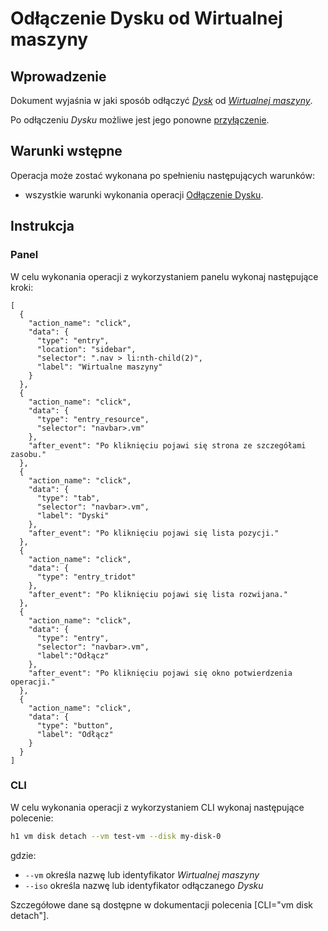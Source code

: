 # Odłączenie Dysku od Wirtualnej maszyny

## Wprowadzenie

Dokument wyjaśnia w jaki sposób odłączyć *[Dysk](/resource/storage/disk.md)* od 
*[Wirtualnej maszyny]((/resource/compute/virtual-machine.md))*.

Po odłączeniu *Dysku* możliwe jest jego ponowne [przyłączenie](./disk-attach.md).

## Warunki wstępne

Operacja może zostać wykonana po spełnieniu następujących warunków:

* wszystkie warunki wykonania operacji [Odłączenie Dysku](/resource/compute/virtual-machine.md).

## Instrukcja

### Panel

W celu wykonania operacji z wykorzystaniem panelu wykonaj następujące kroki:

```guide
[
  {
    "action_name": "click",
    "data": {
      "type": "entry",
      "location": "sidebar",
      "selector": ".nav > li:nth-child(2)",
      "label": "Wirtualne maszyny"
    }
  },
  {
    "action_name": "click",
    "data": {
      "type": "entry_resource",
      "selector": "navbar>.vm"
    },
    "after_event": "Po kliknięciu pojawi się strona ze szczegółami zasobu."
  },
  {
    "action_name": "click",
    "data": {
      "type": "tab",
      "selector": "navbar>.vm",
      "label": "Dyski"
    },
    "after_event": "Po kliknięciu pojawi się lista pozycji."
  },
  {
    "action_name": "click",
    "data": {
      "type": "entry_tridot"
    },
    "after_event": "Po kliknięciu pojawi się lista rozwijana."
  },
  {
    "action_name": "click",
    "data": {
      "type": "entry",
      "selector": "navbar>.vm",
      "label":"Odłącz"
    },
    "after_event": "Po kliknięciu pojawi się okno potwierdzenia operacji."
  },
  {
    "action_name": "click",
    "data": {
      "type": "button",
      "label": "Odłącz"
    }
  }
]
```

### CLI

W celu wykonania operacji z wykorzystaniem CLI wykonaj następujące polecenie:

```bash
h1 vm disk detach --vm test-vm --disk my-disk-0
```

gdzie:

 * ```--vm``` określa nazwę lub identyfikator *Wirtualnej maszyny*
 * ```--iso``` określa nazwę lub identyfikator odłączanego *Dysku*
 
Szczegółowe dane są dostępne w dokumentacji polecenia [CLI="vm disk detach"].